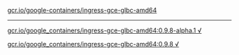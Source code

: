 [gcr.io/google-containers/ingress-gce-glbc-amd64](https://hub.docker.com/r/anjia0532/ingress-gce-glbc-amd64/tags/) 

----
[gcr.io/google_containers/ingress-gce-glbc-amd64:0.9.8-alpha.1 √](https://hub.docker.com/r/anjia0532/ingress-gce-glbc-amd64/tags/)

[gcr.io/google_containers/ingress-gce-glbc-amd64:0.9.8 √](https://hub.docker.com/r/anjia0532/ingress-gce-glbc-amd64/tags/)


